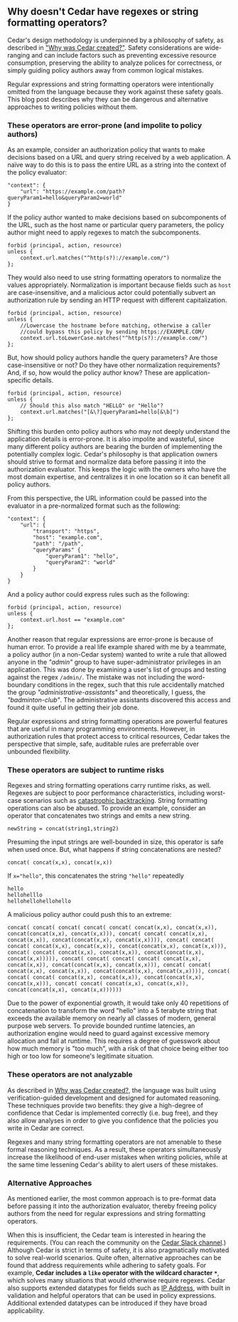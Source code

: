 ## Why doesn't Cedar have regexes or string formatting operators?

Cedar's design methodology is underpinned by a philosophy of safety, as described in ["Why was Cedar created?"](../why-cedar/content.html). Safety considerations are wide-ranging and can include factors such as preventing excessive resource consumption, preserving the ability to analyze polices for correctness, or simply guiding policy authors away from common logical mistakes.

Regular expressions and string formatting operators were intentionally omitted from the language because they work against these safety goals. This blog post describes why they can be dangerous and alternative approaches to writing policies without them.

### These operators are error-prone (and impolite to policy authors)
As an example, consider an authorization policy that wants to make decisions based on a URL and query string received by a web application. A naïve way to do this is to pass the entire URL as a string into the context of the policy evaluator:

```
"context": {
    "url": "https://example.com/path?queryParam1=hello&queryParam2=world"
}
```

If the policy author wanted to make decisions based on subcomponents of the URL, such as the host name or particular query parameters, the policy author might need to apply regexes to match the subcomponents.

```
forbid (principal, action, resource)
unless {
    context.url.matches("^http(s?)://example.com/")
};
```

They would also need to use string formatting operators to normalize the values appropriately. Normalization is important because fields such as `host` are case-insensitive, and a malicious actor could potentially subvert an authorization rule by sending an HTTP request with different capitalization.

```
forbid (principal, action, resource) 
unless {
    //Lowercase the hostname before matching, otherwise a caller
    //could bypass this policy by sending https://EXAMPLE.COM/
    context.url.toLowerCase.matches("^http(s?)://example.com/")
};
```

But, how should policy authors handle the query parameters? Are those case-insensitive or not? Do they have other normalization requirements? And, if so, how would the policy author know? These are application-specific details.

```
forbid (principal, action, resource)
unless {
    // Should this also match "HELLO" or "Hello"?
    context.url.matches("[&\?]queryParam1=hello[&\b]")
};
```

Shifting this burden onto policy authors who may not deeply understand the application details is error-prone. It is also impolite and wasteful, since many different policy authors are bearing the burden of implementing the potentially complex logic. Cedar's philosophy is that application owners should strive to format and normalize data before passing it into the authorization evaluator. This keeps the logic with the owners who have the most domain expertise, and centralizes it in one location so it can benefit all policy authors.

From this perspective, the URL information could be passed into the evaluator in a pre-normalized format such as the following:

```
"context": {
    "url": {
        "transport": "https",
        "host": "example.com",
        "path": "/path",
        "queryParams" {
            "queryParam1": "hello",
            "queryParam2": "world"
        }
    }
}
```

And a policy author could express rules such as the following:

```
forbid (principal, action, resource)
unless {
    context.url.host == "example.com"
};
```

Another reason that regular expressions are error-prone is because of human error. To provide a real life example shared with me by a teammate, a policy author (in a non-Cedar system) wanted to write a rule that allowed anyone in the *"admin"* group to have super-administrator privileges in an application. This was done by examining a user's list of groups and testing against the regex `/admin/`. The mistake was not including the word-boundary conditions in the regex, such that this rule accidentally matched the group *"administrative-assistants"* and theoretically, I guess, the *"badminton-club"*. The administrative assistants discovered this access and found it quite useful in getting their job done.

Regular expressions and string formatting operations are powerful features that are useful in many programming environments. However, in authorization rules that protect access to critical resources, Cedar takes the perspective that simple, safe, auditable rules are preferrable over unbounded flexibility.

### These operators are subject to runtime risks

Regexes and string formatting operations carry runtime risks, as well. Regexes are subject to poor performance characteristics, including worst-case scenarios such as [catastrophic backtracking](https://www.google.com/search?q=regex+catastrophic+backtracking+ddos). String formatting operations can also be abused. To provide an example, consider an operator that concatenates two strings and emits a new string.

```
newString = concat(string1,string2)
```

Presuming the input strings are well-bounded in size, this operator is safe when used once. But, what happens if string concatenations are nested?

````
concat( concat(x,x), concat(x,x))
````

If `x="hello"`, this concatenates the string `"hello"` repeatedly

```
hello
hellohelllo
hellohellohellohello
```

A malicious policy author could push this to an extreme:

```
concat( concat( concat( concat( concat( concat(x,x), concat(x,x)), concat(concat(x,x), concat(x,x))), concat( concat( concat(x,x), concat(x,x)), concat(concat(x,x), concat(x,x)))), concat( concat( concat( concat(x,x), concat(x,x)), concat(concat(x,x), concat(x,x))), concat( concat( concat(x,x), concat(x,x)), concat(concat(x,x), concat(x,x))))), concat( concat( concat( concat( concat(x,x), concat(x,x)), concat(concat(x,x), concat(x,x))), concat( concat( concat(x,x), concat(x,x)), concat(concat(x,x), concat(x,x)))), concat( concat( concat( concat(x,x), concat(x,x)), concat(concat(x,x), concat(x,x))), concat( concat( concat(x,x), concat(x,x)), concat(concat(x,x), concat(x,x))))))
```

Due to the power of exponential growth, it would take only 40 repetitions of concatenation to transform the word "hello" into a 5 terabyte string that exceeds the available memory on nearly all classes of modern, general purpose web servers. To provide bounded runtime latencies, an authorization engine would need to guard against excessive memory allocation and fail at runtime. This requires a degree of guesswork about how much memory is "too much", with a risk of that choice being either too high or too low for someone's legitimate situation.

### These operators are not analyzable
As described in [Why was Cedar created?](../why-cedar/content.html), the language was built using verification-guided development and designed for automated reasoning. These techniques provide two benefits: they give a high-degree of confidence that Cedar is implemented correctly (i.e. bug free), and they also allow analyses in order to give you confidence that the policies you write in Cedar are correct.

Regexes and many string formatting operators are not amenable to these formal reasoning techniques. As a result, these operators simultaneously increase the likelihood of end-user mistakes when writing policies, while at the same time lessening Cedar's ability to alert users of these mistakes. 

### Alternative Approaches
As mentioned earlier, the most common approach is to pre-format data before passing it into the authorization evaluator, thereby freeing policy authors from the need for regular expressions and string formatting operators.

When this is insufficient, the Cedar team is interested in hearing the requirements. (You can reach the community on the [Cedar Slack channel](https://communityinviter.com/apps/cedar-policy/cedar-policy-language).) Although Cedar is strict in terms of safety, it is also pragmatically motivated to solve real-world scenarios. Quite often, alternative approaches can be found that address requirements while adhering to safety goals. For example, **Cedar includes a `like` operator with the wildcard character `*`**, which solves many situations that would otherwise require regexes. Cedar also supports extended datatypes for fields such as [IP Address](https://docs.cedarpolicy.com/syntax-datatypes.html#ipaddr), with built in validation and helpful operators that can be used in policy expressions. Additional extended datatypes can be introduced if they have broad applicability.
